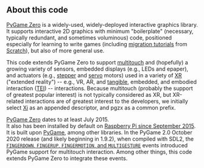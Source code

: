 About this code
---------------

[PyGame Zero](https://pygame-zero.readthedocs.io/en/stable/)
is a widely-used, widely-deployed interactive graphics library.
It supports interactive 2D graphics with minimum "boilerplate" 
(necessary, typically redundant, and sometimes voluminous) code,
positioned especially for learning to write games (including
[migration tutorials](https://pygame-zero.readthedocs.io/en/stable/from-scratch.html)
from 
[Scratch](https://scratch.mit.edu/)), but also of more general use.

This code extends PyGame Zero to support 
[multitouch](https://en.wikipedia.org/wiki/Multi-touch) 
and (hopefully) a growing variety of sensors, embedded displays 
(e.g., LEDs and epaper), and 
actuators (e.g., 
[stepper](https://en.wikipedia.org/wiki/Stepper_motor) and 
[servo](https://en.wikipedia.org/wiki/Servomotor) motors)
used in a variety of 
[XR](https://en.wikipedia.org/wiki/Extended_reality) 
("extended reality") -- e.g., VR, AR, and 
[tangible](https://en.wikipedia.org/wiki/Tangible_user_interface), 
embedded, and embodied interaction 
([TEI](https://tei.acm.org/2022/about/about/)) -- interactions.
Because multitouch (probably the support of greatest 
  popular interest) is not typically considered as XR,
  but XR-related interactions are of greatest interest to 
  the developers, we initially select 
  [Xi](https://en.wikipedia.org/wiki/Xi_(letter)) 
  as an appended descriptor, and pgzx as a common prefix.

[PyGame Zero](https://github.com/lordmauve/pgzero)
dates to at least July 2015.  
It also has been installed by default on 
[Raspberry Pi since September 2015](https://pygame-zero.readthedocs.io/en/stable/installation.html).
It is built upon 
[PyGame](https://en.wikipedia.org/wiki/Pygame), among 
other libraries.
In the PyGame 2.0 October 2020 release (and likely beginning in 
1.9.2), when compiled with SDL2,
the 
[`FINGERDOWN`, `FINGERUP`, `FINGERMOTION`, and `MULTIGESTURE`](https://www.pygame.org/docs/ref/event.html) 
events introduced PyGame support for multitouch interaction.
Among other things, this code extends PyGame Zero to integrate 
these events.


